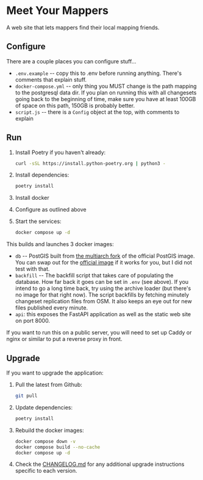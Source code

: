 # Meet Your Mappers

A web site that lets mappers find their local mapping friends.

## Configure

There are a couple places you can configure stuff...

- `.env.example` -- copy this to .env before running anything. There's comments that explain stuff.
- `docker-compose.yml` -- only thing you MUST change is the path mapping to the postgresql data dir. If you plan on running this with all changesets going back to the beginning of time, make sure you have at least 100GB of space on this path, 150GB is probably better.
- `script.js` -- there is a `Config` object at the top, with comments to explain

## Run

1. Install Poetry if you haven't already:
   ```bash
   curl -sSL https://install.python-poetry.org | python3 -
   ```

2. Install dependencies:
   ```bash
   poetry install
   ```

3. Install docker
4. Configure as outlined above
5. Start the services:
   ```bash
   docker compose up -d
   ```

This builds and launches 3 docker images:
- `db` -- PostGIS built from [the multiarch fork](https://github.com/baosystems/docker-postgis) of the official PostGIS image. You can swap out for the [official image](https://github.com/postgis/docker-postgis/actions) if it works for you, but I did not test with that.
- `backfill` -- The backfill script that takes care of populating the database. How far back it goes can be set in `.env` (see above). If you intend to go a long time back, try using the archive loader (but there's no image for that right now). The script backfills by fetching minutely changeset replication files from OSM. It also keeps an eye out for new files published every minute.
-  `api`: this exposes the FastAPI application as well as the static web site on port 8000.

If you want to run this on a public server, you will need to set up Caddy or nginx or similar to put a reverse proxy in front.

## Upgrade

If you want to upgrade the application:

1. Pull the latest from Github:
   ```bash
   git pull
   ```

2. Update dependencies:
   ```bash
   poetry install
   ```

3. Rebuild the docker images:
   ```bash
   docker compose down -v
   docker compose build --no-cache
   docker compose up -d
   ```

4. Check the [CHANGELOG.md](CHANGELOG.md) for any additional upgrade instructions specific to each version.
